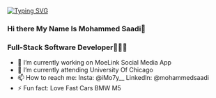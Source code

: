 [![Typing SVG](https://readme-typing-svg.demolab.com/?lines=Hi+there+My+Name+Is+Mohammed+Saadi👋;Full-Stack+Software+Developer👨🏻‍💻)](https://git.io/typing-svg)

### Hi there My Name Is Mohammed Saadi👋
### Full-Stack Software Developer👨🏻‍💻

- 🔭 I’m currently working on MoeLink Social Media App
- 🌱 I’m currently attending University Of Chicago
- 📫 How to reach me: Insta: @iMo7y__ LinkedIn: @mohammedsaadi
- ⚡ Fun fact: Love Fast Cars BMW M5
